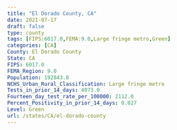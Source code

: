 ```yaml
---
title: "El Dorado County, CA"
date: 2021-07-17
draft: false
type: county
tags: [FIPS:6017.0,FEMA:9.0,Large fringe metro,Green]
categories: [CA]
County: El Dorado County
State: CA
FIPS: 6017.0
FEMA_Region: 9.0
Population: 192843.0
NCHS_Urban_Rural_Classification: Large fringe metro
Tests_in_prior_14_days: 4073.0
Fourteen_day_test_rate_per_100000: 2112.0
Percent_Positivity_in_prior_14_days: 0.027
Level: Green
url: /states/CA/el-dorado-county
---
```



